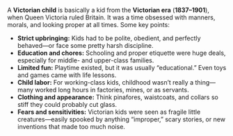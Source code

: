 A **Victorian child** is basically a kid from the **Victorian era** (**1837–1901**), when Queen Victoria ruled Britain. It was a time obsessed with manners, morals, and looking proper at all times. Some key points:

- **Strict upbringing:** Kids had to be polite, obedient, and perfectly behaved—or face some pretty harsh discipline.  
- **Education and chores:** Schooling and proper etiquette were huge deals, especially for middle- and upper-class families.  
- **Limited fun:** Playtime existed, but it was usually “educational.” Even toys and games came with life lessons.  
- **Child labor:** For working-class kids, childhood wasn’t really a thing—many worked long hours in factories, mines, or as servants.  
- **Clothing and appearance:** Think pinafores, waistcoats, and collars so stiff they could probably cut glass.  
- **Fears and sensitivities:** Victorian kids were seen as fragile little creatures—easily spooked by anything “improper,” scary stories, or new inventions that made too much noise.  
